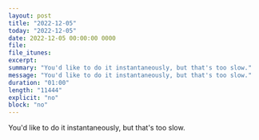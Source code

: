 ```yaml
---
layout: post
title: "2022-12-05"
today: "2022-12-05"
date: 2022-12-05 00:00:00 0000
file:
file_itunes:
excerpt:
summary: "You'd like to do it instantaneously, but that's too slow."
message: "You'd like to do it instantaneously, but that's too slow."
duration: "01:00"
length: "11444"
explicit: "no"
block: "no"
---
```

You'd like to do it instantaneously, but that's too slow.

